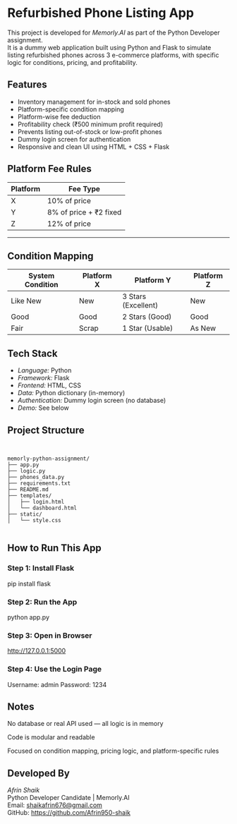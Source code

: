 # Refurbished Phone Listing App

This project is developed for *Memorly.AI* as part of the Python Developer assignment.  
It is a dummy web application built using Python and Flask to simulate listing refurbished phones across 3 e-commerce platforms, with specific logic for conditions, pricing, and profitability.



## Features

- Inventory management for in-stock and sold phones
- Platform-specific condition mapping
- Platform-wise fee deduction
- Profitability check (₹500 minimum profit required)
- Prevents listing out-of-stock or low-profit phones
- Dummy login screen for authentication
- Responsive and clean UI using HTML + CSS + Flask



## Platform Fee Rules

| Platform | Fee Type                     |
|----------|------------------------------|
| X        | 10% of price                 |
| Y        | 8% of price + ₹2 fixed       |
| Z        | 12% of price                 |

---

## Condition Mapping

| System Condition | Platform X | Platform Y         | Platform Z |
|------------------|------------|---------------------|------------|
| Like New         | New        | 3 Stars (Excellent) | New        |
| Good             | Good       | 2 Stars (Good)      | Good       |
| Fair             | Scrap      | 1 Star (Usable)     | As New     |


## Tech Stack

- *Language:* Python
- *Framework:* Flask
- *Frontend:* HTML, CSS
- *Data:* Python dictionary (in-memory)
- *Authentication:* Dummy login screen (no database)
- *Demo:* See below



##  Project Structure

<pre><code>

memorly-python-assignment/
├── app.py
├── logic.py
├── phones_data.py
├── requirements.txt
├── README.md
├── templates/
│   ├── login.html
│   └── dashboard.html
├── static/
│   └── style.css

</code></pre>


##  How to Run This App

### Step 1: Install Flask
pip install flask

### Step 2: Run the App
python app.py

### Step 3: Open in Browser
http://127.0.0.1:5000

### Step 4: Use the Login Page
Username: admin
Password: 1234


## Notes

No database or real API used — all logic is in memory

Code is modular and readable

Focused on condition mapping, pricing logic, and platform-specific rules



##  Developed By

*Afrin Shaik*  
Python Developer Candidate | Memorly.AI  
Email: shaikafrin676@gmail.com  
GitHub: https://github.com/Afrin950-shaik






